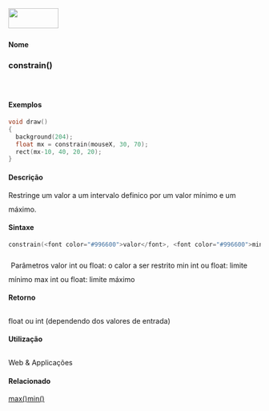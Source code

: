<img height="40" src="../images/1pix.gif" width="100"/>
<img height="1" src="../images/1pix.gif" width="20"/>
<img height="1" src="../images/1pix.gif" width="555"/>

#### Nome
### constrain()
<img height="25" src="../images/1pix.gif" width="1"/>

#### Exemplos

```pde
void draw() 
{ 
  background(204); 
  float mx = constrain(mouseX, 30, 70); 
  rect(mx-10, 40, 20, 20); 
} 

```

#### Descrição

Restringe um valor a um intervalo definico por um valor mínimo e um máximo.
<img height="25" src="../images/1pix.gif" width="1"/>

#### Sintaxe
```pde
constrain(<font color="#996600">valor</font>, <font color="#996600">min</font>, <font color="#996600">max</font>)

```
<img height="25" src="../images/1pix.gif" width="1"/>
Parâmetros
valor
int ou float: o calor a ser restrito
min
int ou float: limite mínimo
max
int ou float: limite máximo
<img height="25" src="../images/1pix.gif" width="1"/>

#### Retorno

	
float ou int (dependendo dos valores de entrada)
<img height="25" src="../images/1pix.gif" width="1"/>

#### Utilização

	
Web & Applicações
<img height="25" src="../images/1pix.gif" width="1"/>

#### Relacionado
[max()](max_)[min()](min_)
